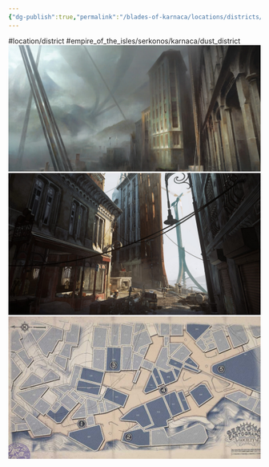 ```yaml
---
{"dg-publish":true,"permalink":"/blades-of-karnaca/locations/districts/dust-district/"}
---
```


#location/district #empire_of_the_isles/serkonos/karnaca/dust_district
![Dustdistrict2.png](/img/user/Blades%20of%20Karnaca/Reference%20Images/Dust%20District/Dustdistrict2.png)
![Dust District.png](/img/user/Blades%20of%20Karnaca/Reference%20Images/Dust%20District/Dust%20District.png)
![dishonored_2_map_7_dust_district.jpg](/img/user/Blades%20of%20Karnaca/Maps/Dust%20District/dishonored_2_map_7_dust_district.jpg)